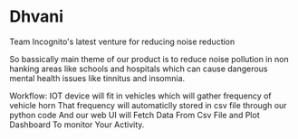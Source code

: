 # Dhvani
Team Incognito's latest venture for reducing noise reduction

So bassically main theme of our product is to reduce noise pollution in non hanking areas like schools and hospitals which can cause dangerous mental health issues like tinnitus 
and insomnia.

Workflow:
IOT device will fit in vehicles which will gather frequency of vehicle horn
That frequency will automaticlly stored in csv file through our python code 
And our web UI will Fetch Data From Csv File and Plot Dashboard To monitor Your Activity.
